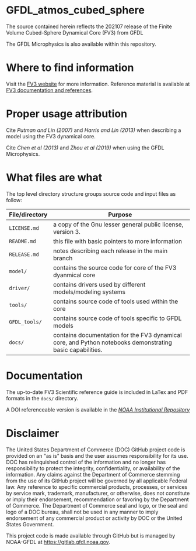 # GFDL_atmos_cubed_sphere

The source contained herein reflects the 202107 release of the Finite Volume Cubed-Sphere Dynamical Core (FV3) from GFDL

The GFDL Microphysics is also available within this repository.

# Where to find information

Visit the [FV3 website](https://www.gfdl.noaa.gov/fv3/) for more information. Reference material is available at [FV3 documentation and references](https://www.gfdl.noaa.gov/fv3/fv3-documentation-and-references/).

# Proper usage attribution

Cite _Putman and Lin (2007)_ and _Harris and Lin (2013)_ when describing a model using the FV3 dynamical core.

Cite _Chen et al (2013)_ and _Zhou et al (2019)_ when using the GFDL Microphysics.

# What files are what

The top level directory structure groups source code and input files as follow:

| File/directory       | Purpose |
| --------------       | ------- |
| ```LICENSE.md```     | a copy of the Gnu lesser general public license, version 3. |
| ```README.md```      | this file with basic pointers to more information |
| ```RELEASE.md```     | notes describing each release in the main branch |
| ```model/```         | contains the source code for core of the FV3 dyanmical core |
| ```driver/```        | contains drivers used by different models/modeling systems |
| ```tools/```         | contains source code of tools used within the core |
| ```GFDL_tools/```    | contains source code of tools specific to GFDL models |
| ```docs/```          | contains documentation for the FV3 dynamical core, and Python notebooks demonstrating basic capabilities. |

# Documentation

The up-to-date FV3 Scientific reference guide is included in LaTex and PDF formats in the ```docs/``` directory.

A DOI referenceable version is available in the [_NOAA Institutional Repository_](https://repository.library.noaa.gov/view/noaa/30725)

# Disclaimer

The United States Department of Commerce (DOC) GitHub project code is provided
on an "as is" basis and the user assumes responsibility for its use. DOC has
relinquished control of the information and no longer has responsibility to
protect the integrity, confidentiality, or availability of the information. Any
claims against the Department of Commerce stemming from the use of its GitHub
project will be governed by all applicable Federal law. Any reference to
specific commercial products, processes, or services by service mark,
trademark, manufacturer, or otherwise, does not constitute or imply their
endorsement, recommendation or favoring by the Department of Commerce. The
Department of Commerce seal and logo, or the seal and logo of a DOC bureau,
shall not be used in any manner to imply endorsement of any commercial product
or activity by DOC or the United States Government.

This project code is made available through GitHub but is managed by NOAA-GFDL
at https://gitlab.gfdl.noaa.gov.

